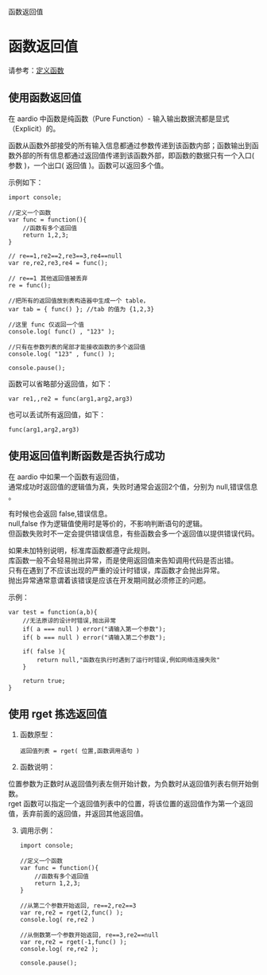   函数返回值 

# 函数返回值

请参考：[定义函数](definitions.md)

## 使用函数返回值

在 aardio 中函数是纯函数（Pure Function）- 输入输出数据流都是显式（Explicit）的。  

函数从函数外部接受的所有输入信息都通过参数传递到该函数内部；函数输出到函数外部的所有信息都通过返回值传递到该函数外部，即函数的数据只有一个入口( 参数 )，一个出口( 返回值 )。函数可以返回多个值。  
  
示例如下：

  
```aardio
import console; 

//定义一个函数 
var func = function(){ 
	//函数有多个返回值 
	return 1,2,3; 
}

// re==1,re2==2,re3==3,re4==null
var re,re2,re3,re4 = func(); 

// re==1 其他返回值被丢弃
re = func(); 

//把所有的返回值放到表构造器中生成一个 table，
var tab = { func() }; //tab 的值为 {1,2,3}

//这里 func 仅返回一个值
console.log( func() , "123" ); 

//只有在参数列表的尾部才能接收函数的多个返回值
console.log( "123" , func() );

console.pause();
```  

函数可以省略部分返回值，如下：

```aardio
var re1,,re2 = func(arg1,arg2,arg3)
```  

也可以丢试所有返回值，如下：

```aardio
func(arg1,arg2,arg3)
```  

## 使用返回值判断函数是否执行成功

在 aardio 中如果一个函数有返回值，  
通常成功时返回值的逻辑值为真，失败时通常会返回2个值，分别为 null,错误信息 。  
  
有时候也会返回 false,错误信息。  
null,false 作为逻辑值使用时是等价的，不影响判断语句的逻辑。  
但函数失败时不一定会提供错误信息，有些函数会多一个返回值以提供错误代码。  
  
如果未加特别说明，标准库函数都遵守此规则。  
库函数一般不会轻易抛出异常，而是使用返回值来告知调用代码是否出错。  
只有在遇到了不应该出现的严重的设计时错误，库函数才会抛出异常。  
抛出异常通常意谓着该错误是应该在开发期间就必须修正的问题。  
  
示例：  

```aardio
var test = function(a,b){        
	//无法原谅的设计时错误,抛出异常  
	if( a === null ) error("请输入第一个参数");    
	if( b === null ) error("请输入第二个参数");        
	
	if( false ){        
		return null,"函数在执行时遇到了运行时错误,例如网络连接失败"    
	}        
	
	return true;  
}
```

## 使用 rget 拣选返回值

1. 函数原型：   

	`返回值列表 = rget( 位置,函数调用语句 )`

2. 函数说明： 

位置参数为正数时从返回值列表左侧开始计数，为负数时从返回值列表右侧开始倒数。  
rget 函数可以指定一个返回值列表中的位置，将该位置的返回值作为第一个返回值，丢弃前面的返回值，并返回其他返回值。  
  
3. 调用示例： 
  
	```aardio
	import console; 

	//定义一个函数 
	var func = function(){ 
		//函数有多个返回值 
		return 1,2,3; 
	}

	//从第二个参数开始返回, re==2,re2==3
	var re,re2 = rget(2,func() ); 
	console.log( re,re2 ) 

	//从倒数第一个参数开始返回, re==3,re2==null
	var re,re2 = rget(-1,func() ); 
	console.log( re,re2 );

	console.pause();
	```